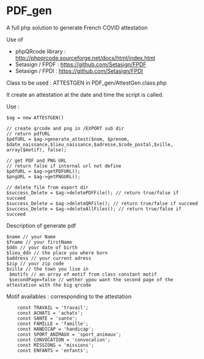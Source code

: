 # PDF_gen
A full php solution to generate French COVID attestation

Use of 
 * phpQRcode library : http://phpqrcode.sourceforge.net/docs/html/index.html
 *  Setasign / FPDF : https://github.com/Setasign/FPDF
 *  Setasign / FPDI : https://github.com/Setasign/FPDI

Class to be used : ATTESTGEN in PDF_gen/AttestGen.class.php

It create an attestation at the date and time the script is called.


Use : 

```instanciate :
$ag = new ATTESTGEN()

// create qrcode and png in /EXPORT sub dir
// return pdfURL
$pdfURL = $ag->generate_attest($nom, $prenom, $date_naissance,$lieu_naissance,$adresse,$code_postal,$ville, array($motif), false);

// get PDF and PNG URL
// return false if internal url not define
$pdfURL = $ag->getPDFURL();
$pngURL = $ag->getPNGURL();

// delete file from export dir
$success_Delete = $ag->deletePDFFile(); // return true/false if succeed
$success_Delete = $ag->deleteQRFile(); // return true/false if succeed
$success_Delete = $ag->deleteAllFiles(); // return true/false if succeed
```


Description of generate pdf
```function generate_attest($name,$fname,$ddn,$lieu_ddn,$address,$zip,$ville, $motifs, $secondPage=false)
$name // your Name
$fname // your firstName
$ddn // your date of birth
$lieu_ddn // the place you where born
$address // your current adress
$zip // your zip code
$ville // the town you live in
 $motifs // an array of motif from class constant motif
 $secondPage=false // wether ypou want the second page of the attestation with the big qrcode
```

Motif availables : corresponding to the attestation
```
    const TRAVAIL = 'travail'; 
    const ACHATS = 'achats';
    const SANTE = 'sante';
    const FAMILLE = 'famille';
    const HANDICAP = 'handicap';
    const SPORT_ANIMAUX = 'sport_animaux';
    const CONVOCATION = 'convocation';
    const MISSIONS = 'missions';
    const ENFANTS = 'enfants';
```
